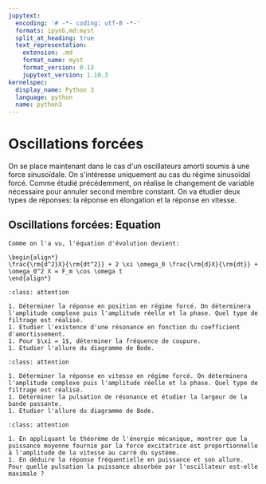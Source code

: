 ```yaml
---
jupytext:
  encoding: '# -*- coding: utf-8 -*-'
  formats: ipynb,md:myst
  split_at_heading: true
  text_representation:
    extension: .md
    format_name: myst
    format_version: 0.13
    jupytext_version: 1.10.3
kernelspec:
  display_name: Python 3
  language: python
  name: python3
---
```

# Oscillations forcées

On se place maintenant dans le cas d'un oscillateurs amorti soumis à une force sinusoïdale. On s'intéresse uniquement au cas du régime sinusoïdal forcé. Comme étudié précédemment, on réalise le changement de variable nécessaire pour annuler second membre constant. On va étudier deux types de réponses: la réponse en élongation et la réponse en vitesse.


## Oscillations forcées: Equation

````{topic} Mise en équation
Comme on l'a vu, l'équation d'évolution devient:

\begin{align*}
\frac{\rm{d^2}X}{\rm{dt^2}} + 2 \xi \omega_0 \frac{\rm{d}X}{\rm{dt}} + \omega_0^2 X = F_m \cos \omega t
\end{align*}
````

````{admonition} Réponse en position 
:class: attention

1. Déterminer la réponse en position en régime forcé. On déterminera l'amplitude complexe puis l'amplitude réelle et la phase. Quel type de filtrage est réalisé.
1. Etudier l'existence d'une résonance en fonction du coefficient d'amortissement.
1. Pour $\xi = 1$, déterminer la fréquence de coupure.
1. Etudier l'allure du diagramme de Bode.

````

````{admonition} Réponse en vitesse 
:class: attention

1. Déterminer la réponse en vitesse en régime forcé. On déterminera l'amplitude complexe puis l'amplitude réelle et la phase. Quel type de filtrage est réalisé.
1. Déterminer la pulsation de résonance et étudier la largeur de la bande passante.
1. Etudier l'allure du diagramme de Bode.

````

````{admonition} Réponse en puissance 
:class: attention

1. En appliquant le théorème de l'énergie mécanique, montrer que la puissance moyenne fournie par la force excitatrice est proportionnelle à l'amplitude de la vitesse au carré du système.
1. En déduire la réponse fréquentielle en puissance et son allure. Pour quelle pulsation la puissance absorbée par l'oscillateur est-elle maximale ?

````

